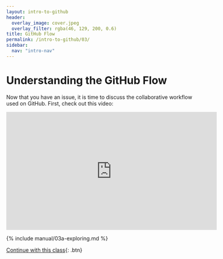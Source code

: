 ```yaml
---
layout: intro-to-github
header:
  overlay_image: cover.jpeg
  overlay_filter: rgba(46, 129, 200, 0.6)
title: GitHub Flow
permalink: /intro-to-github/03/
sidebar:
  nav: "intro-nav"
---
```


# Understanding the GitHub Flow

Now that you have an issue, it is time to discuss the collaborative workflow used on GitHub. First, check out this video:

<iframe width="560" height="315" src="https://www.youtube.com/embed/PBI2Rz-ZOxU" frameborder="0" allowfullscreen></iframe>

{% include manual/03a-exploring.md %}

[Continue with this class](../04){: .btn}
